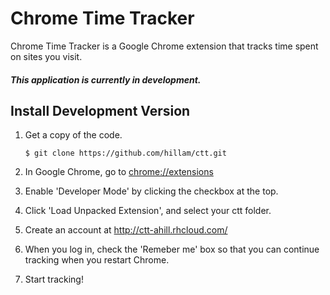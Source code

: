 # Chrome Time Tracker
Chrome Time Tracker is a Google Chrome extension that
tracks time spent on sites you visit.

#### **_This application is currently in development._**

## Install Development Version
1. 	Get a copy of the code.
	```
	$ git clone https://github.com/hillam/ctt.git
	```

2. 	In Google Chrome, go to
	[chrome://extensions](chrome://extensions/)

3. 	Enable 'Developer Mode' by clicking the checkbox at the
	top.

4. 	Click 'Load Unpacked Extension', and select your ctt
	folder.

5. 	Create an account at http://ctt-ahill.rhcloud.com/

6. 	When you log in, check the 'Remeber me' box so that you
 	can continue tracking when you restart Chrome.

7. 	Start tracking!
